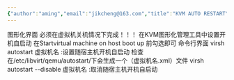 ```yaml
---
{"author":"aming","email":"jikcheng@163.com","title":"KVM AUTO RESTART","creation_date":"2022-06-27 15:57","Last modified date":"2022-11-25 16:00","tags":"KVM AUTO RESTART","File Folder with relative path":"system/Doc/Linux/Linux Doc/Linux Server soft/KVM","remark":null,"other":null,"dg-publish":true,"permalink":"/system/doc/linux/linux-doc/linux-server-soft/kvm/kvm-auto-restart/","dgPassFrontmatter":true}
---
```



图形化界面
必须在虚拟机关机情况下完成！！！
在KVM图形化管理工具中设置开机自启动
在Startvirtual machine on host boot up 前勾选即可
命令行界面
virsh autostart 虚拟机名  :设置随宿主机开机自启动
检查在/etc/libvirt/qemu/autostart/下会生成一个（虚拟机名.xml）文件
virsh autostart --disable 虚拟机名 :取消随宿主机开机自启动
